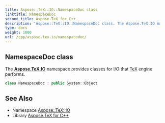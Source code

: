 ```yaml
---
title: Aspose::TeX::IO::NamespaceDoc class
linktitle: NamespaceDoc
second_title: Aspose.TeX for C++
description: 'Aspose::TeX::IO::NamespaceDoc class. The Aspose.TeX.IO namespace provides classes for I/O that TeX engine performs in C++.'
type: docs
weight: 1000
url: /cpp/aspose.tex.io/namespacedoc/
---
```

## NamespaceDoc class


The **[Aspose.TeX.IO](../)** namespace provides classes for I/O that [TeX](../../aspose.tex/) engine performs.

```cpp
class NamespaceDoc : public System::Object
```

## See Also

* Namespace [Aspose::TeX::IO](../)
* Library [Aspose.TeX for C++](../../)
